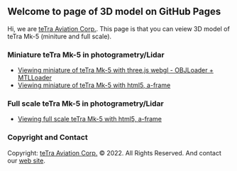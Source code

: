 ## Welcome to page of 3D model on GitHub Pages

Hi, we are [teTra Aviation Corp.](https://www.tetra-aviation.com/).
This page is that you can veiew 3D model of teTra Mk-5 (miniture and full scale).

### Miniature teTra Mk-5 in photogrametry/Lidar
- [Viewing miniature of teTra Mk-5 with three.js webgl - OBJLoader + MTLLoader](https://tetra-aero.github.io/threejs-loader-obj-mtl-3d-model/miniature-tetra-mk5-webgl-loader-obj-mtl.html)
- [Viewing miniature of teTra Mk-5 with html5, a-frame](https://tetra-aero.github.io/threejs-loader-obj-mtl-3d-model/miniature-tetra-mk5-afreme.html)

### Full scale teTra Mk-5 in photogrametry/Lidar
- [Viewing full scale teTra Mk-5 with html5, a-frame](https://tetra-aero.github.io/threejs-loader-obj-mtl-3d-model/full-scale-tetra-mk5-aframe.html)

### Copyright and Contact

Copyright: [teTra Aviation Corp.](https://www.tetra-aviation.com/) © 2022. All Rights Reserved. And contact our [web site](https://www.tetra-aviation.com/).
